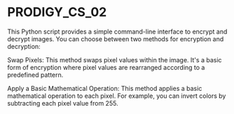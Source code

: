 # PRODIGY_CS_02
This Python script provides a simple command-line interface to encrypt and decrypt images. You can choose between two methods for encryption and decryption:

Swap Pixels: 
This method swaps pixel values within the image. It's a basic form of encryption where pixel values are rearranged according to a predefined pattern.

Apply a Basic Mathematical Operation: 
This method applies a basic mathematical operation to each pixel. For example, you can invert colors by subtracting each pixel value from 255.
